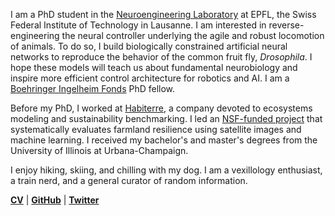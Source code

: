 I am a PhD student in the [Neuroengineering Laboratory](https://www.epfl.ch/labs/ramdya-lab/) at EPFL, the Swiss Federal Institute of Technology in Lausanne. I am interested in reverse-engineering the neural controller underlying the agile and robust locomotion of animals. To do so, I build biologically constrained artificial neural networks to reproduce the behavior of the common fruit fly, _Drosophila_. I hope these models will teach us about fundamental neurobiology and inspire more efficient control architecture for robotics and AI. I am a [Boehringer Ingelheim Fonds](https://www.bifonds.de/) PhD fellow.

Before my PhD, I worked at [Habiterre](https://www.habiterre.com/), a company devoted to ecosystems modeling and sustainability benchmarking. I led an [NSF-funded project](https://www.nsf.gov/awardsearch/showAward?AWD_ID=2026071) that systematically evaluates farmland resilience using satellite images and machine learning. I received my bachelor's and master's degrees from the University of Illinois at Urbana-Champaign.

I enjoy hiking, skiing, and chilling with my dog. I am a vexillology enthusiast, a train nerd, and a general curator of random information.

**[CV](/cv.html)** \| **[GitHub](https://github.com/sibocw)** \| **[Twitter](https://twitter.com/wcsibo)**
